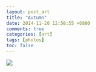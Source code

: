 ```yaml
---
layout: post_art
title: "Autumn"
date: 2014-11-20 12:58:55 +0800
comments: true
categories: [art]
tags: [photos]
toc: false
---
```


<img src="https://s-media-cache-ak0.pinimg.com/736x/07/50/e1/0750e1f4c1afb554e255f60ed1343251.jpg" />
